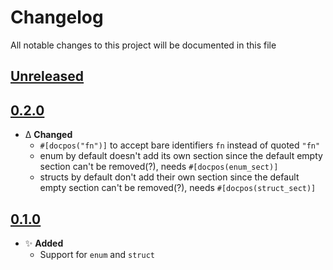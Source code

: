 # Changelog
All notable changes to this project will be documented in this file

[unreleased]: https://github.com/eugenesvk/docpos/compare/0.2.0...HEAD
## [Unreleased]
<!-- - ✨ __Added__ -->
  <!-- + new features -->
<!-- - Δ __Changed__ -->
  <!-- + changes in existing functionality -->
<!-- - 🐞 __Fixed__ -->
  <!-- + bug fixes -->
<!-- - 💩 __Deprecated__ -->
  <!-- + soon-to-be removed features -->
<!-- - 🗑️ __Removed__ -->
  <!-- + now removed features -->
<!-- - 🔒 __Security__ -->
  <!-- + vulnerabilities -->

[0.2.0]: https://github.com/eugenesvk/docpos/releases/tag/0.2.0
## [0.2.0]
  - Δ __Changed__
    + `#[docpos("fn")]` to accept bare identifiers `fn` instead of quoted `"fn"`
    + enum by default doesn't add its own section since the default empty section can't be removed(?), needs `#[docpos(enum_sect)]`
    + structs by default don't add their own section since the default empty section can't be removed(?), needs `#[docpos(struct_sect)]`

[0.1.0]: https://github.com/eugenesvk/docpos/releases/tag/0.1.0
## [0.1.0]
  - ✨ __Added__
    + Support for `enum` and `struct`
